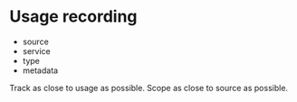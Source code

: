 # Usage recording

* source
* service
* type
* metadata

Track as close to usage as possible. Scope as close to source as possible.
